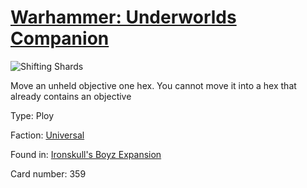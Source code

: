 # [Warhammer: Underworlds Companion](https://guidokessels.github.io/wh-underworlds)

  

![Shifting Shards](https://warhammerunderworlds.com/wp-content/uploads/sites/6/2017/12/359_ENG-Shifting-Shards.png)

Move an unheld objective one hex. You cannot move it into a hex that already contains an objective

Type: Ploy

Faction: [Universal](https://guidokessels.github.io/wh-underworlds/factions/universal.md)

Found in: [Ironskull's Boyz Expansion](https://guidokessels.github.io/wh-underworlds/locations/ironskulls-boyz-expansion.md)

Card number: 359
